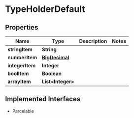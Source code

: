 

# TypeHolderDefault

## Properties

Name | Type | Description | Notes
------------ | ------------- | ------------- | -------------
**stringItem** | **String** |  | 
**numberItem** | [**BigDecimal**](BigDecimal.md) |  | 
**integerItem** | **Integer** |  | 
**boolItem** | **Boolean** |  | 
**arrayItem** | **List&lt;Integer&gt;** |  | 


## Implemented Interfaces

* Parcelable


